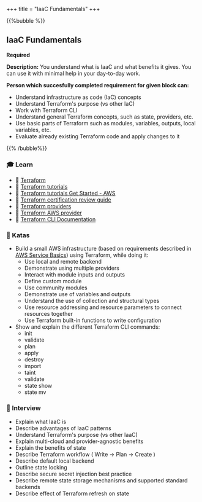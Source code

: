 +++
title = "IaaC Fundamentals"
+++

{{%bubble %}}

## IaaC Fundamentals

**Required**

**Description:** You understand what is IaaC and what benefits it gives. You can use it with minimal help in your day-to-day work.

**Person which succesfully completed requirement for given block can:**

- Understand infrastructure as code (IaC) concepts
- Understand Terraform's purpose (vs other IaC)
- Work with Terraform CLI
- Understand general Terraform concepts, such as state, providers, etc.
- Use basic parts of Terraform such as modules, variables, outputs, local variables, etc.
- Evaluate already existing Terraform code and apply changes to it

{{% /bubble%}}


### 🎓 Learn
- 📗 [Terraform](https://www.terraform.io/)
- 📗 [Terraform tutorials](https://learn.hashicorp.com/terraform)
- 📗 [Terraform tutorials Get Started - AWS](https://learn.hashicorp.com/collections/terraform/aws-get-started)
- 📗 [Terraform certification review guide](https://learn.hashicorp.com/tutorials/terraform/associate-review?in=terraform/certification)
- 📗 [Terraform providers](https://www.terraform.io/docs/providers/index.html)
- 📗 [Terraform AWS provider](https://registry.terraform.io/providers/hashicorp/aws/latest/docs)
- 📗 [Terraform CLI Documentation](https://www.terraform.io/docs/cli-index.html)

### 📝 Katas
  - Build a small AWS infrastructure (based on requirements described in [AWS Service Basics](/devops/junior_i/aws_services_basic/)) using Terraform, while doing it:
    - Use local and remote backend
    - Demonstrate using multiple providers
    - Interact with module inputs and outputs
    - Define custom module
    - Use community modules
    - Demonstrate use of variables and outputs
    - Understand the use of collection and structural types
    - Use resource addressing and resource parameters to connect resources together
    - Use Terraform built-in functions to write configuration
  - Show and explain the different Terraform CLI commands:
    * init
    * validate
    * plan
    * apply
    * destroy
    * import
    * taint
    * validate
    * state show
    * state mv

### 🎤 Interview
  - Explain what IaaC is
  - Describe advantages of IaaC patterns
  - Understand Terraform's purpose (vs other IaaC)
  - Explain multi-cloud and provider-agnostic benefits
  - Explain the benefits of state
  - Describe Terraform workflow ( Write -> Plan -> Create )
  - Describe default local backend
  - Outline state locking
  - Describe secure secret injection best practice
  - Describe remote state storage mechanisms and supported standard backends
  - Describe effect of Terraform refresh on state
